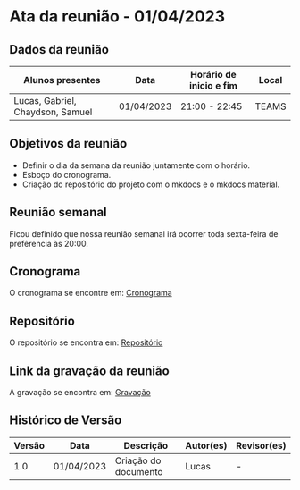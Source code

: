 # Ata da reunião - 01/04/2023

## Dados da reunião

| Alunos presentes                 | Data       | Horário de inicio e fim | Local |
| -------------------------------- | ---------- | ----------------------- | ----- |
| Lucas, Gabriel, Chaydson, Samuel | 01/04/2023 | 21:00 - 22:45           | TEAMS |

## Objetivos da reunião

- Definir o dia da semana da reunião juntamente com o horário.
- Esboço do cronograma.
- Criação do repositório do projeto com o mkdocs e o mkdocs material.

## Reunião semanal

Ficou definido que nossa reunião semanal irá ocorrer toda sexta-feira de prefêrencia às 20:00.

## Cronograma

O cronograma se encontre em: [Cronograma](../planejamento/cronogramaPlanejado.md)

## Repositório

O repositório se encontra em: [Repositório](https://github.com/Interacao-Humano-Computador/2023.1-Grupo02)

## Link da gravação da reunião

A gravação se encontra em: [Gravação](https://unbbr.sharepoint.com/sites/Grupo02IHCRS/_layouts/15/stream.aspx?id=%2Fsites%2FGrupo02IHCRS%2FDocumentos%20Compartilhados%2FIHC%2FRecordings%2FMeeting%20in%20%5FIHC%5F%2D20230401%5F211727%2DMeeting%20Recording%2Emp4)

## Histórico de Versão
| Versão | Data       | Descrição            | Autor(es) | Revisor(es) |
|--------|------------|----------------------|-----------|-------------|
| 1.0    | 01/04/2023 | Criação do documento | Lucas     | -           |
